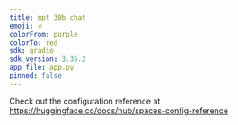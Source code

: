 ```yaml
---
title: mpt 30b chat
emoji: 🔥
colorFrom: purple
colorTo: red
sdk: gradio
sdk_version: 3.35.2
app_file: app.py
pinned: false
---
```


Check out the configuration reference at https://huggingface.co/docs/hub/spaces-config-reference